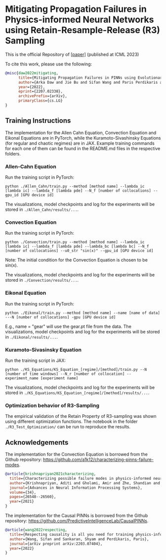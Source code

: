 # Mitigating Propagation Failures in Physics-informed Neural Networks using Retain-Resample-Release (R3) Sampling

This is the official Repository of [[paper]](https://arxiv.org/abs/2207.02338) (published at ICML 2023)

To cite this work, please use the following:
```bibtex
@misc{daw2022mitigating,
      title={Mitigating Propagation Failures in PINNs using Evolutionary Sampling}, 
      author={Arka Daw and Jie Bu and Sifan Wang and Paris Perdikaris and Anuj Karpatne},
      year={2022},
      eprint={2207.02338},
      archivePrefix={arXiv},
      primaryClass={cs.LG}
}
```

## Training Instructions

The implementation for the Allen Cahn Equation, Convection Equation and Eikonal Equations are in PyTorch, while the Kuramoto-Sivashinsky Equations (for regular and chaotic regimes) are in JAX. Example training commands for each one of them can be found in the README.md files in the respective folders.

### Allen-Cahn Equation
Run the training script in PyTorch:
```
python ./Allen_Cahn/train.py --method [method name] --lambda_ic [lambda ic] --lambda_f [lambda pde] --N_f [number of collocations] --gpu_id [GPU device id]
```
The visualizations, model checkpoints and log for the experiments will be stored in `./Allen_Cahn/results/...`.

### Convection Equation
Run the training script in PyTorch:
```
python ./Convection/train.py --method [method name] --lambda_ic [lambda ic] --lambda_f [lambda pde] --lambda_bc [lambda bc] --N_f [number of collocations] --u0_str "sin(x)" --gpu_id [GPU device id]
```
Note: The initial condition for the Convection Equation is chosen to be sin(x).

The visualizations, model checkpoints and log for the experiments will be stored in `./Convection/results/...`.

### Eikonal Equation
Run the training script in PyTorch:
```
python ./Eikonal/train.py --method [method name] --name [name of data] ---N [number of collocations] -gpu [GPU device id]
```
E.g., name = "gear" will use the gear.pt file from the data.
The visualizations, model checkpoints and log for the experiments will be stored in `./Eikonal/results/...`.

### Kuramoto-Sivasinsky Equation
Run the training script in JAX:
```
python ./KS_Equations/KS_Equation_[regime]/[method]/train.py --N [number of time windows] --N_r [number of collocation] --experiment_name [experiment name]
```
The visualizations, model checkpoints and log for the experiments will be stored in `./KS_Equations/KS_Equation_[regime]/[method]/results/...`.

### Optimization behavior of R3-Sampling
The empirical validation of the Retain Property of R3-sampling was shown using different optimization functions. The notebook in the folder `./R3_Test_Optimization/` can be run to reproduce the results.



## Acknowledgements
The implementation for the Convection Equation is borrowed from the Github repository: https://github.com/a1k12/characterizing-pinns-failure-modes.
```bibtex
@article{krishnapriyan2021characterizing,
  title={Characterizing possible failure modes in physics-informed neural networks},
  author={Krishnapriyan, Aditi and Gholami, Amir and Zhe, Shandian and Kirby, Robert and Mahoney, Michael W},
  journal={Advances in Neural Information Processing Systems},
  volume={34},
  pages={26548--26560},
  year={2021}
}
```
The implementation for the Causal PINNs is borrowed from the Github repository: https://github.com/PredictiveIntelligenceLab/CausalPINNs.
```bibtex
@article{wang2022respecting,
  title={Respecting causality is all you need for training physics-informed neural networks},
  author={Wang, Sifan and Sankaran, Shyam and Perdikaris, Paris},
  journal={arXiv preprint arXiv:2203.07404},
  year={2022}
}
```
